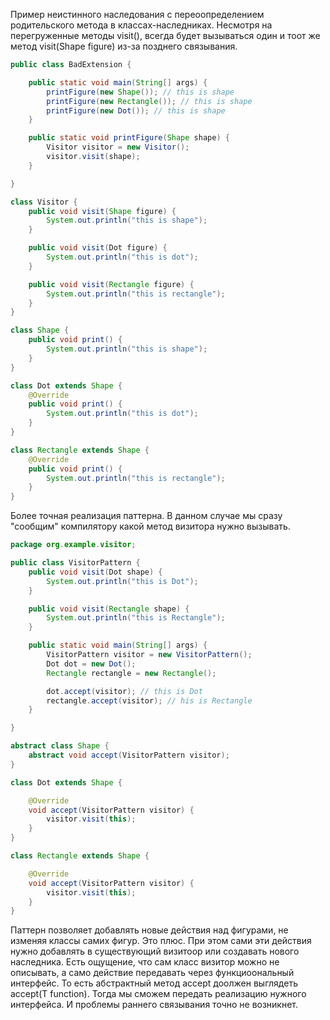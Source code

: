 Пример неистинного наследования с переоопределением родительского метода в классах-наследниках.
Несмотря на перегруженные методы visit(), всегда будет вызываться один и тоот же метод visit(Shape figure) из-за позднего связывания.
```java
public class BadExtension {

    public static void main(String[] args) {
        printFigure(new Shape()); // this is shape
        printFigure(new Rectangle()); // this is shape
        printFigure(new Dot()); // this is shape
    }

    public static void printFigure(Shape shape) {
        Visitor visitor = new Visitor();
        visitor.visit(shape);
    }

}

class Visitor {
    public void visit(Shape figure) {
        System.out.println("this is shape");
    }

    public void visit(Dot figure) {
        System.out.println("this is dot");
    }

    public void visit(Rectangle figure) {
        System.out.println("this is rectangle");
    }
}

class Shape {
    public void print() {
        System.out.println("this is shape");
    }
}

class Dot extends Shape {
    @Override
    public void print() {
        System.out.println("this is dot");
    }
}

class Rectangle extends Shape {
    @Override
    public void print() {
        System.out.println("this is rectangle");
    }
}
```

Более точная реализация паттерна.
В данном случае мы сразу "сообщим" компилятору какой метод визитора нужно вызывать.

```java
package org.example.visitor;

public class VisitorPattern {
    public void visit(Dot shape) {
        System.out.println("this is Dot");
    }

    public void visit(Rectangle shape) {
        System.out.println("this is Rectangle");
    }

    public static void main(String[] args) {
        VisitorPattern visitor = new VisitorPattern();
        Dot dot = new Dot();
        Rectangle rectangle = new Rectangle();

        dot.accept(visitor); // this is Dot
        rectangle.accept(visitor); // his is Rectangle
    }

}

abstract class Shape {
    abstract void accept(VisitorPattern visitor);
}

class Dot extends Shape {

    @Override
    void accept(VisitorPattern visitor) {
        visitor.visit(this);
    }
}

class Rectangle extends Shape {

    @Override
    void accept(VisitorPattern visitor) {
        visitor.visit(this);
    }
}
```

Паттерн позволяет добавлять новые действия над фигурами, не изменяя классы самих фигур. Это плюс.
При этом сами эти действия нужно добавлять в существующий визитоор или создавать нового наследника.
Есть ощущение, что сам класс визитор можно не описывать, а само действие передавать через функциоональный интерфейс. 
То есть абстрактный метод accept доолжен выглядеть accept(T function). Тогда мы сможем передать реализацию нужного интерфейса.
И проблемы раннего связывания точно не возникнет.























